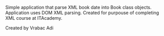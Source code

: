 Simple application that parse XML book date into Book class objects. Application uses DOM XML parsing.  Created for purpouse of completing XML course at ITAcademy.

Created by Vrabac Adi 
